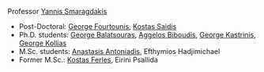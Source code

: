 Professor [Yannis Smaragdakis](https://yanniss.github.io/)
    
* Post-Doctoral: [George Fourtounis](http://www.softlab.ntua.gr/%7Egfour/), [Kostas Saidis](http://cgi.di.uoa.gr/%7Esaiko/)
* Ph.D. students: [George Balatsouras](http://gbalats.github.io/),
  [Aggelos Biboudis](http://biboudis.github.io/), [George Kastrinis](http://gkastrinis.info/), [George Kollias](https://gr.linkedin.com/in/kolliasgeorgios)
* M.Sc. students: [Anastasis Antoniadis](https://gr.linkedin.com/in/anantoni), Efthymios Hadjimichael
* Former M.Sc.: [Kostas Ferles](https://kferles.github.io/), Eirini Psallida
